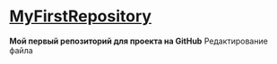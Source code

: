 # [MyFirstRepository](github.com)
**Мой первый репозиторий для проекта на GitHub**
Редактирование файла
